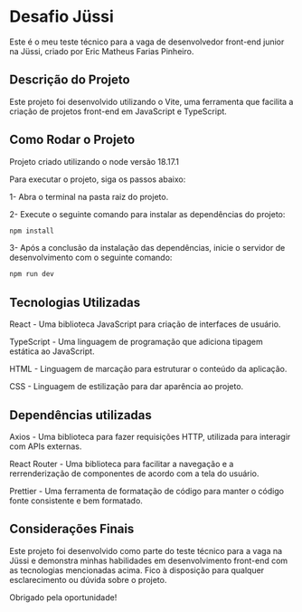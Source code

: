 # Desafio Jüssi

Este é o meu teste técnico para a vaga de desenvolvedor front-end junior na Jüssi, criado por Eric Matheus Farias Pinheiro. 

## Descrição do Projeto

Este projeto foi desenvolvido utilizando o Vite, uma ferramenta que facilita a criação de projetos front-end em JavaScript e TypeScript.

## Como Rodar o Projeto

Projeto criado utilizando o node versão 18.17.1

Para executar o projeto, siga os passos abaixo:

1- Abra o terminal na pasta raiz do projeto.

2- Execute o seguinte comando para instalar as dependências do projeto:

```bash
npm install
```

3- Após a conclusão da instalação das dependências, inicie o servidor de desenvolvimento com o seguinte comando:

```bash
npm run dev
```

## Tecnologias Utilizadas

React - Uma biblioteca JavaScript para criação de interfaces de usuário.

TypeScript - Uma linguagem de programação que adiciona tipagem estática ao JavaScript.

HTML - Linguagem de marcação para estruturar o conteúdo da aplicação.

CSS - Linguagem de estilização para dar aparência ao projeto.

## Dependências utilizadas

Axios - Uma biblioteca para fazer requisições HTTP, utilizada para interagir com APIs externas.

React Router - Uma biblioteca para facilitar a navegação e a rerrenderização de componentes de acordo com a tela do usuário.

Prettier - Uma ferramenta de formatação de código para manter o código fonte consistente e bem formatado.

## Considerações Finais

Este projeto foi desenvolvido como parte do teste técnico para a vaga na Jüssi e demonstra minhas habilidades em desenvolvimento front-end com as tecnologias mencionadas acima. Fico à disposição para qualquer esclarecimento ou dúvida sobre o projeto.

Obrigado pela oportunidade!